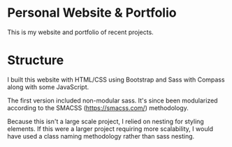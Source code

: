 Personal Website & Portfolio
=========

This is my website and portfolio of recent projects.



Structure
=========

I built this website with HTML/CSS using Bootstrap and Sass with Compass along with some JavaScript.

The first version included non-modular sass. It's since been modularized according to the SMACSS (https://smacss.com/) methodology.

Because this isn't a large scale project, I relied on nesting for styling elements. If this were a larger project requiring more scalability, I would have used a class naming methodology rather than sass nesting.
